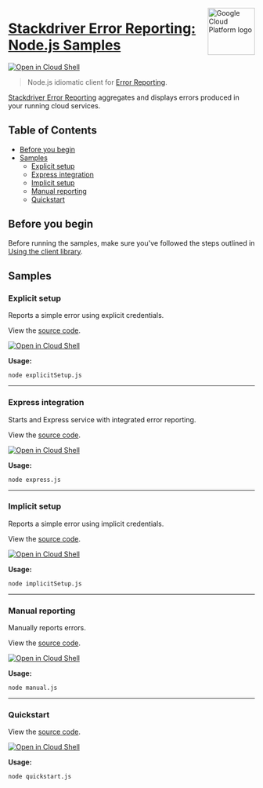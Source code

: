 [//]: # "This README.md file is auto-generated, all changes to this file will be lost."
[//]: # "To regenerate it, use `python -m synthtool`."
<img src="https://avatars2.githubusercontent.com/u/2810941?v=3&s=96" alt="Google Cloud Platform logo" title="Google Cloud Platform" align="right" height="96" width="96"/>

# [Stackdriver Error Reporting: Node.js Samples](https://github.com/googleapis/nodejs-error-reporting)

[![Open in Cloud Shell][shell_img]][shell_link]

> Node.js idiomatic client for [Error Reporting][product-docs].

[Stackdriver Error Reporting](https://cloud.google.com/error-reporting/docs/) aggregates and displays errors produced in your running cloud services.

## Table of Contents

* [Before you begin](#before-you-begin)
* [Samples](#samples)
  * [Explicit setup](#explicit-setup)
  * [Express integration](#express-integration)
  * [Implicit setup](#implicit-setup)
  * [Manual reporting](#manual-reporting)
  * [Quickstart](#quickstart)

## Before you begin

Before running the samples, make sure you've followed the steps outlined in
[Using the client library](https://github.com/googleapis/nodejs-error-reporting#using-the-client-library).

## Samples



### Explicit setup

Reports a simple error using explicit credentials.

View the [source code](https://github.com/googleapis/nodejs-error-reporting/blob/master/samples/explicitSetup.js).

[![Open in Cloud Shell][shell_img]](https://console.cloud.google.com/cloudshell/open?git_repo=https://github.com/googleapis/nodejs-error-reporting&page=editor&open_in_editor=samples/explicitSetup.js,samples/README.md)

__Usage:__


`node explicitSetup.js`


-----




### Express integration

Starts and Express service with integrated error reporting.

View the [source code](https://github.com/googleapis/nodejs-error-reporting/blob/master/samples/express.js).

[![Open in Cloud Shell][shell_img]](https://console.cloud.google.com/cloudshell/open?git_repo=https://github.com/googleapis/nodejs-error-reporting&page=editor&open_in_editor=samples/express.js,samples/README.md)

__Usage:__


`node express.js`


-----




### Implicit setup

Reports a simple error using implicit credentials.

View the [source code](https://github.com/googleapis/nodejs-error-reporting/blob/master/samples/implicitSetup.js).

[![Open in Cloud Shell][shell_img]](https://console.cloud.google.com/cloudshell/open?git_repo=https://github.com/googleapis/nodejs-error-reporting&page=editor&open_in_editor=samples/implicitSetup.js,samples/README.md)

__Usage:__


`node implicitSetup.js`


-----




### Manual reporting

Manually reports errors.

View the [source code](https://github.com/googleapis/nodejs-error-reporting/blob/master/samples/manual.js).

[![Open in Cloud Shell][shell_img]](https://console.cloud.google.com/cloudshell/open?git_repo=https://github.com/googleapis/nodejs-error-reporting&page=editor&open_in_editor=samples/manual.js,samples/README.md)

__Usage:__


`node manual.js`


-----




### Quickstart

View the [source code](https://github.com/googleapis/nodejs-error-reporting/blob/master/samples/quickstart.js).

[![Open in Cloud Shell][shell_img]](https://console.cloud.google.com/cloudshell/open?git_repo=https://github.com/googleapis/nodejs-error-reporting&page=editor&open_in_editor=samples/quickstart.js,samples/README.md)

__Usage:__


`node quickstart.js`






[shell_img]: https://gstatic.com/cloudssh/images/open-btn.png
[shell_link]: https://console.cloud.google.com/cloudshell/open?git_repo=https://github.com/googleapis/nodejs-error-reporting&page=editor&open_in_editor=samples/README.md
[product-docs]: https://cloud.google.com/error-reporting